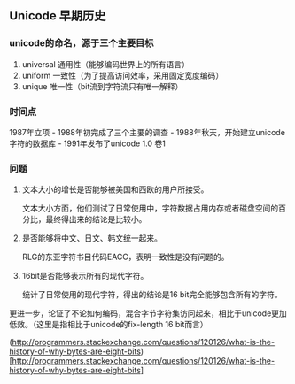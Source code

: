 ## Unicode 早期历史 
### unicode的命名，源于三个主要目标
1. universal 通用性（能够编码世界上的所有语言）
2. uniform 一致性（为了提高访问效率，采用固定宽度编码）
3. unique 唯一性（bit流到字符流只有唯一解释）

### 时间点
1987年立项 - 1988年初完成了三个主要的调查 - 1988年秋天，开始建立unicode字符的数据库 - 1991年发布了unicode 1.0 卷1

### 问题
1. 文本大小的增长是否能够被美国和西欧的用户所接受。
    
    文本大小方面，他们测试了日常使用中，字符数据占用内存或者磁盘空间的百分比，最终得出来的结论是比较小。
2. 是否能够将中文、日文、韩文统一起来。

    RLG的东亚字符书目代码EACC，表明一致性是没有问题的。
3. 16bit是否能够表示所有的现代字符。

    统计了日常使用的现代字符，得出的结论是16 bit完全能够包含所有的字符。
    
更进一步，论证了不论如何编码，混合字节字符集访问起来，相比于unicode更加低效。（这里是指相比于unicode的fix-length 16 bit而言）

(http://programmers.stackexchange.com/questions/120126/what-is-the-history-of-why-bytes-are-eight-bits)[http://programmers.stackexchange.com/questions/120126/what-is-the-history-of-why-bytes-are-eight-bits]